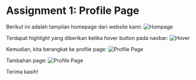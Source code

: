 # Assignment 1: Profile Page

Berikut ini adalah tampilan homepage dari website kami:
![Hompage](https://github.com/ferren11/WebProg-ProfilePage/blob/master/homepage.png)

Terdapat highlight yang diberikan ketika hover button pada navbar:
![Hover](https://github.com/ferren11/WebProg-ProfilePage/blob/master/homepage-hover.png)

Kemudian, kita berangkat ke profile page:
![Profile Page](https://github.com/ferren11/WebProg-ProfilePage/blob/master/profilepage.png)

Tambahan page:
![Profile Page](https://github.com/ferren11/WebProg-ProfilePage/blob/master/profilepage.png)

Terima kasih!
